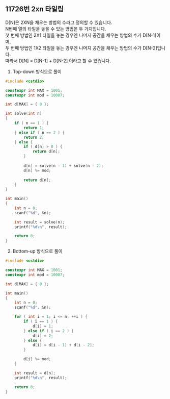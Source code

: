 11726번 2xn 타일링
----------------

D[N]은 2XN을 채우는 방법의 수라고 정의할 수 있습니다.  
N번째 열의 타일을 놓을 수 있는 방법은 두 가지입니다.  
첫 번째 방법인 2X1 타일을 놓는 경우엔 나머지 공간을 채우는 방법의 수가 D[N-1]이며,  
두 번째 방법인 1X2 타일을 놓는 경우엔 나머지 공간을 채우는 방법의 수가 D[N-2]입니다.  
따라서 D[N] = D[N-1] + D[N-2] 이라고 할 수 있습니다.

1. Top-down 방식으로 풀이

~~~ cpp
#include <cstdio>

constexpr int MAX = 1001;
constexpr int mod = 10007;

int d[MAX] = { 0 };

int solve(int n) 
{
    if ( n == 1 ) {
        return 1;
    } else if ( n == 2 ) {
        return 2;
    } else {
        if ( d[n] > 0 ) {
            return d[n];
        }
        
        d[n] = solve(n - 1) + solve(n - 2);
        d[n] %= mod;
        
        return d[n];
    }
}

int main() 
{
    int n = 0;
    scanf("%d", &n);

    int result = solve(n);
    printf("%d\n", result);

    return 0;
}
~~~

2. Bottom-up 방식으로 풀이

~~~ cpp
#include <cstdio>

constexpr int MAX = 1001;
constexpr int mod = 10007;

int d[MAX] = { 0 };

int main() 
{
    int n = 0;
    scanf("%d", &n);

    for ( int i = 1; i <= n; ++i ) {
        if ( i == 1 ) {
            d[i] = 1;
        } else if ( i == 2 ) {
            d[i] = 2;
        } else {
            d[i] = d[i - 1] + d[i - 2];
        }

        d[i] %= mod;
    }

    int result = d[n];
    printf("%d\n", result);

    return 0;
}
~~~